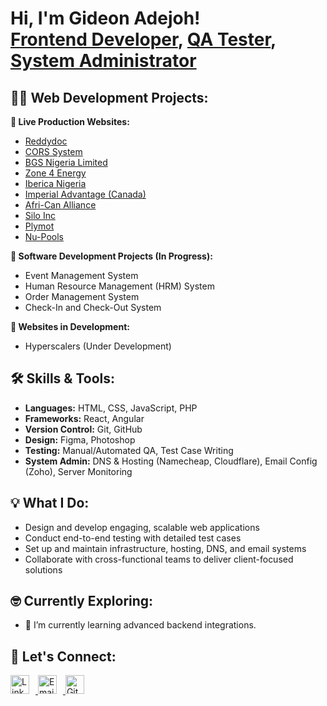 <h1>Hi, I'm Gideon Adejoh!<br/>
<a href="https://github.com/deon03">Frontend Developer</a>, 
<a href="#">QA Tester</a>, 
<a href="#">System Administrator</a></h1>

<h2>👨‍💻 Web Development Projects:</h2>

<b>🚀 Live Production Websites:</b>
<ul>
  <li><a href="https://reddydoc.com">Reddydoc</a></li>
  <li><a href="https://corssystem.com/">CORS System</a></li>
  <li><a href="https://bgsnigerialimited.com/">BGS Nigeria Limited</a></li>
  <li><a href="https://zone4energy.com/">Zone 4 Energy</a></li>
  <li><a href="https://ibericang.com/">Iberica Nigeria</a></li>
  <li><a href="https://imperialadvantage.ca/">Imperial Advantage (Canada)</a></li>
  <li><a href="https://www.afri-canalliance.org/">Afri-Can Alliance</a></li>
  <li><a href="https://silo-inc.com">Silo Inc</a></li>
  <li><a href="https://plymot.com">Plymot</a></li>
  <li><a href="https://nu-pools.com">Nu-Pools</a></li>
</ul>

<b>🧠 Software Development Projects (In Progress):</b>
<ul>
  <li>Event Management System</li>
  <li>Human Resource Management (HRM) System</li>
  <li>Order Management System</li>
  <li>Check-In and Check-Out System</li>
</ul>

<b>🧱 Websites in Development:</b>
<ul>
  <li>Hyperscalers (Under Development)</li>
</ul>

<h2>🛠️ Skills & Tools:</h2>
<ul>
  <li><b>Languages:</b> HTML, CSS, JavaScript, PHP</li>
  <li><b>Frameworks:</b> React, Angular</li>
  <li><b>Version Control:</b> Git, GitHub</li>
  <li><b>Design:</b> Figma, Photoshop</li>
  <li><b>Testing:</b> Manual/Automated QA, Test Case Writing</li>
  <li><b>System Admin:</b> DNS & Hosting (Namecheap, Cloudflare), Email Config (Zoho), Server Monitoring</li>
</ul>

<h2>💡 What I Do:</h2>
<ul>
  <li>Design and develop engaging, scalable web applications</li>
  <li>Conduct end-to-end testing with detailed test cases</li>
  <li>Set up and maintain infrastructure, hosting, DNS, and email systems</li>
  <li>Collaborate with cross-functional teams to deliver client-focused solutions</li>
</ul>

<h2>🤓 Currently Exploring:</h2>
<ul>
  <li>🌱 I’m currently learning advanced backend integrations.</li>
</ul>

<h2> 🤝 Let's Connect:</h2>
<p align="left">
  <a href="https://www.linkedin.com/in/gideon-adejoh-02628222b" target="_blank">
    <img alt="LinkedIn" height="30" src="https://cdn.jsdelivr.net/npm/simple-icons@v9/icons/linkedin.svg" style="margin-right:10px;" />
  </a>
  <a href="mailto:deon.adejoh@gmail.com" target="_blank">
    <img alt="Email" height="30" src="https://cdn.jsdelivr.net/npm/simple-icons@v9/icons/gmail.svg" style="margin-right:10px;" />
  </a>
  <a href="https://github.com/deon03" target="_blank">
    <img alt="GitHub" height="30" src="https://cdn.jsdelivr.net/npm/simple-icons@v9/icons/github.svg" style="margin-right:10px;" />
  </a>
</p>


<!--
**deon03/deon03** is a ✨ _special_ ✨ repository because its `README.md` (this file) appears on your GitHub profile.

Here are some ideas to get you started:

- 🌱 I’m currently learning advanced backend integrations.
- 💬 Ask me about full website workflows from client brief to deployment.
-->
